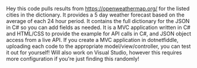 Hey this code pulls results from https://openweathermap.org/ for the listed cities in the dictionary. It provides a 5 day weather forecast based on the average of each 24 hour period.
It contains the full dictionary for the JSON in C# so you can add fields as needed.
It is a MVC application written in C# and HTML/CSS to provide the example for API calls in C#, and JSON object access from a live API.
If you create a MVC application in dotnetfiddle, uploading each code to the appropriate model/view/controller, you can test it out for yourself!
Will also work on Visual Studio, however this requires more configuration if you're just finding this randomly!
